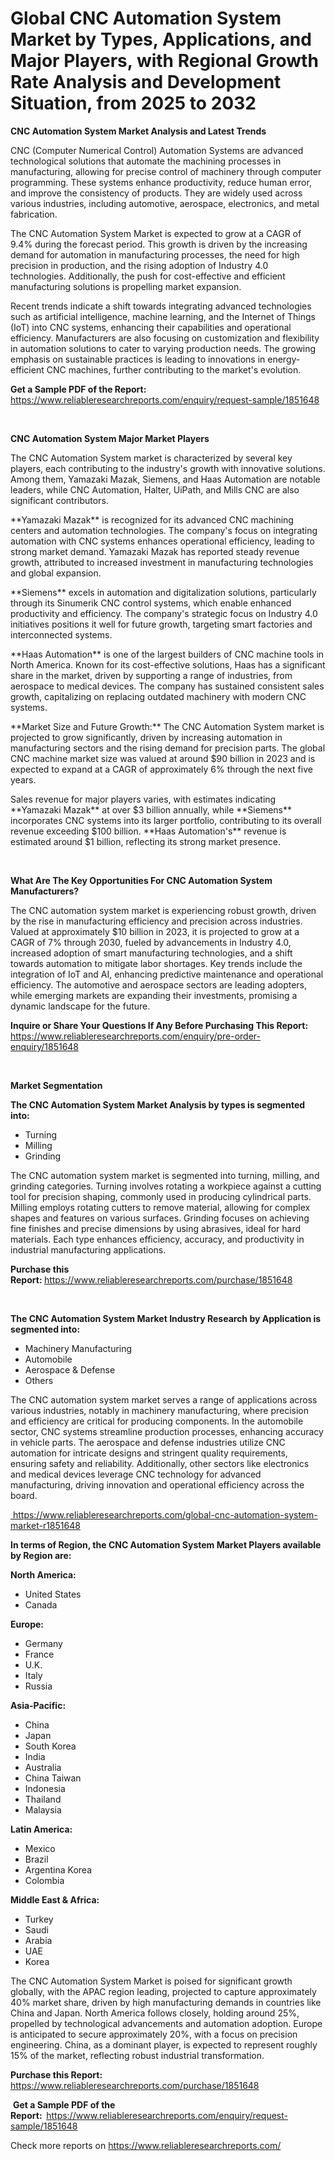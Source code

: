 <p><h1>Global CNC Automation System Market by Types, Applications, and Major Players, with Regional Growth Rate Analysis and Development Situation, from 2025 to 2032</h1></p><p><strong>CNC Automation System Market Analysis and Latest Trends</strong></p>
<p><p>CNC (Computer Numerical Control) Automation Systems are advanced technological solutions that automate the machining processes in manufacturing, allowing for precise control of machinery through computer programming. These systems enhance productivity, reduce human error, and improve the consistency of products. They are widely used across various industries, including automotive, aerospace, electronics, and metal fabrication.</p><p>The CNC Automation System Market is expected to grow at a CAGR of 9.4% during the forecast period. This growth is driven by the increasing demand for automation in manufacturing processes, the need for high precision in production, and the rising adoption of Industry 4.0 technologies. Additionally, the push for cost-effective and efficient manufacturing solutions is propelling market expansion. </p><p>Recent trends indicate a shift towards integrating advanced technologies such as artificial intelligence, machine learning, and the Internet of Things (IoT) into CNC systems, enhancing their capabilities and operational efficiency. Manufacturers are also focusing on customization and flexibility in automation solutions to cater to varying production needs. The growing emphasis on sustainable practices is leading to innovations in energy-efficient CNC machines, further contributing to the market's evolution.</p></p>
<p><strong>Get a Sample PDF of the Report:&nbsp;</strong> <a href="https://www.reliableresearchreports.com/enquiry/request-sample/1851648?utm_campaign=3105&utm_medium=2&utm_source=Github&utm_content=ia&utm_term=26032025&utm_id=cnc-automation-system">https://www.reliableresearchreports.com/enquiry/request-sample/1851648</a></p>
<p>&nbsp;</p>
<p><strong>CNC Automation System Major Market Players</strong></p>
<p><p>The CNC Automation System market is characterized by several key players, each contributing to the industry's growth with innovative solutions. Among them, Yamazaki Mazak, Siemens, and Haas Automation are notable leaders, while CNC Automation, Halter, UiPath, and Mills CNC are also significant contributors.</p><p>**Yamazaki Mazak** is recognized for its advanced CNC machining centers and automation technologies. The company's focus on integrating automation with CNC systems enhances operational efficiency, leading to strong market demand. Yamazaki Mazak has reported steady revenue growth, attributed to increased investment in manufacturing technologies and global expansion.</p><p>**Siemens** excels in automation and digitalization solutions, particularly through its Sinumerik CNC control systems, which enable enhanced productivity and efficiency. The company's strategic focus on Industry 4.0 initiatives positions it well for future growth, targeting smart factories and interconnected systems.</p><p>**Haas Automation** is one of the largest builders of CNC machine tools in North America. Known for its cost-effective solutions, Haas has a significant share in the market, driven by supporting a range of industries, from aerospace to medical devices. The company has sustained consistent sales growth, capitalizing on replacing outdated machinery with modern CNC systems.</p><p>**Market Size and Future Growth:** The CNC Automation System market is projected to grow significantly, driven by increasing automation in manufacturing sectors and the rising demand for precision parts. The global CNC machine market size was valued at around $90 billion in 2023 and is expected to expand at a CAGR of approximately 6% through the next five years. </p><p>Sales revenue for major players varies, with estimates indicating **Yamazaki Mazak** at over $3 billion annually, while **Siemens** incorporates CNC systems into its larger portfolio, contributing to its overall revenue exceeding $100 billion. **Haas Automation's** revenue is estimated around $1 billion, reflecting its strong market presence.</p></p>
<p>&nbsp;</p>
<p><strong>What Are The Key Opportunities For CNC Automation System Manufacturers?</strong></p>
<p><p>The CNC automation system market is experiencing robust growth, driven by the rise in manufacturing efficiency and precision across industries. Valued at approximately $10 billion in 2023, it is projected to grow at a CAGR of 7% through 2030, fueled by advancements in Industry 4.0, increased adoption of smart manufacturing technologies, and a shift towards automation to mitigate labor shortages. Key trends include the integration of IoT and AI, enhancing predictive maintenance and operational efficiency. The automotive and aerospace sectors are leading adopters, while emerging markets are expanding their investments, promising a dynamic landscape for the future.</p></p>
<p><strong>Inquire or Share Your Questions If Any Before Purchasing This Report:</strong> <a href="https://www.reliableresearchreports.com/enquiry/pre-order-enquiry/1851648?utm_campaign=3105&utm_medium=2&utm_source=Github&utm_content=ia&utm_term=26032025&utm_id=cnc-automation-system">https://www.reliableresearchreports.com/enquiry/pre-order-enquiry/1851648</a></p>
<p>&nbsp;</p>
<p><strong>Market Segmentation</strong></p>
<p><strong>The CNC Automation System Market Analysis by types is segmented into:</strong></p>
<p><ul><li>Turning</li><li>Milling</li><li>Grinding</li></ul></p>
<p><p>The CNC automation system market is segmented into turning, milling, and grinding categories. Turning involves rotating a workpiece against a cutting tool for precision shaping, commonly used in producing cylindrical parts. Milling employs rotating cutters to remove material, allowing for complex shapes and features on various surfaces. Grinding focuses on achieving fine finishes and precise dimensions by using abrasives, ideal for hard materials. Each type enhances efficiency, accuracy, and productivity in industrial manufacturing applications.</p></p>
<p><strong>Purchase this Report:&nbsp;</strong><a href="https://www.reliableresearchreports.com/purchase/1851648?utm_campaign=3105&utm_medium=2&utm_source=Github&utm_content=ia&utm_term=26032025&utm_id=cnc-automation-system">https://www.reliableresearchreports.com/purchase/1851648</a></p>
<p>&nbsp;</p>
<p><strong>The CNC Automation System Market Industry Research by Application is segmented into:</strong></p>
<p><ul><li>Machinery Manufacturing</li><li>Automobile</li><li>Aerospace & Defense</li><li>Others</li></ul></p>
<p><p>The CNC automation system market serves a range of applications across various industries, notably in machinery manufacturing, where precision and efficiency are critical for producing components. In the automobile sector, CNC systems streamline production processes, enhancing accuracy in vehicle parts. The aerospace and defense industries utilize CNC automation for intricate designs and stringent quality requirements, ensuring safety and reliability. Additionally, other sectors like electronics and medical devices leverage CNC technology for advanced manufacturing, driving innovation and operational efficiency across the board.</p></p>
<p><a href="https://www.reliableresearchreports.com/global-cnc-automation-system-market-r1851648?utm_campaign=3105&utm_medium=2&utm_source=Github&utm_content=ia&utm_term=26032025&utm_id=cnc-automation-system">&nbsp;https://www.reliableresearchreports.com/global-cnc-automation-system-market-r1851648</a></p>
<p><strong>In terms of Region, the CNC Automation System Market Players available by Region are:</strong></p>
<p>
    <p> <strong> North America: </strong>
        <ul>
            <li>United States</li>
            <li>Canada</li>
        </ul>
        </p> 
    <p> <strong> Europe: </strong>
        <ul>
            <li>Germany</li>
            <li>France</li>
            <li>U.K.</li>
            <li>Italy</li>
            <li>Russia</li>
        </ul>
        </p> 
    <p> <strong> Asia-Pacific: </strong>
        <ul>
            <li>China</li>
            <li>Japan</li>
            <li>South Korea</li>
            <li>India</li>
            <li>Australia</li>
            <li>China Taiwan</li>
            <li>Indonesia</li>
            <li>Thailand</li>
            <li>Malaysia</li>
        </ul>
        </p> 
    <p> <strong> Latin America: </strong>
        <ul>
            <li>Mexico</li>
            <li>Brazil</li>
            <li>Argentina Korea</li>
            <li>Colombia</li>
        </ul>
        </p> 
    <p> <strong> Middle East & Africa: </strong>
        <ul>
            <li>Turkey</li>
            <li>Saudi</li>
            <li>Arabia</li>
            <li>UAE</li>
            <li>Korea</li>
        </ul>
    </p>
    </p>
<p><p>The CNC Automation System Market is poised for significant growth globally, with the APAC region leading, projected to capture approximately 40% market share, driven by high manufacturing demands in countries like China and Japan. North America follows closely, holding around 25%, propelled by technological advancements and automation adoption. Europe is anticipated to secure approximately 20%, with a focus on precision engineering. China, as a dominant player, is expected to represent roughly 15% of the market, reflecting robust industrial transformation.</p></p>
<p><strong>Purchase this Report: </strong><a href="https://www.reliableresearchreports.com/purchase/1851648?utm_campaign=3105&utm_medium=2&utm_source=Github&utm_content=ia&utm_term=26032025&utm_id=cnc-automation-system">https://www.reliableresearchreports.com/purchase/1851648</a></p>
<p>&nbsp;<strong>Get a Sample PDF of the Report:&nbsp;&nbsp;</strong><a href="https://www.reliableresearchreports.com/enquiry/request-sample/1851648?utm_campaign=3105&utm_medium=2&utm_source=Github&utm_content=ia&utm_term=26032025&utm_id=cnc-automation-system">https://www.reliableresearchreports.com/enquiry/request-sample/1851648</a></p>
<p><strong></strong></p>
<p>Check more reports on <a href="https://www.reliableresearchreports.com/?utm_campaign=3105&utm_medium=2&utm_source=Github&utm_content=ia&utm_term=26032025&utm_id=cnc-automation-system">https://www.reliableresearchreports.com/</a></p>